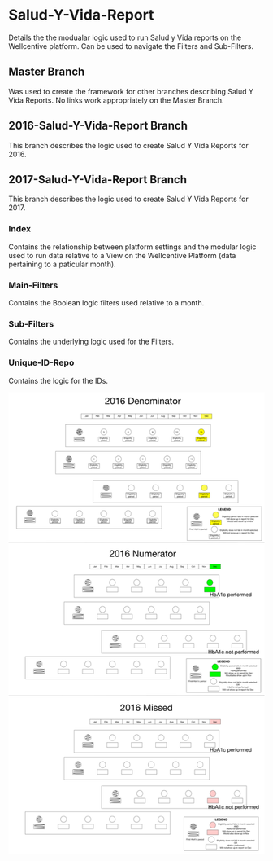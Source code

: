 # Salud-Y-Vida-Report
Details the the modualar logic used to run Salud y Vida reports on the Wellcentive platform. Can be used to navigate the Filters and Sub-Filters.
## Master Branch
Was used to create the framework for other branches describing Salud Y Vida Reports. No links work appropriately on the Master Branch. 
##  2016-Salud-Y-Vida-Report Branch
This branch describes the logic used to create Salud Y Vida Reports for 2016. 

##  2017-Salud-Y-Vida-Report Branch
This branch describes the logic used to create Salud Y Vida Reports for 2017. 

### Index
Contains the relationship between platform settings and the modular logic used to run data relative to a View on the Wellcentive Platform (data pertaining to a paticular month).
### Main-Filters
Contains the Boolean logic filters used relative to a month.
### Sub-Filters
Contains the underlying logic used for the Filters.
### Unique-ID-Repo
Contains the logic for the IDs. 

![Image](./syvReports.png?raw=true)
